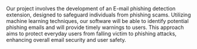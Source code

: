 Our project involves the development of an E-mail phishing detection extension, designed to safeguard individuals from phishing scams. Utilizing machine learning techniques, our software will be able to identify potential phishing emails and will provide timely warnings to users. This approach aims to protect everyday users from falling victim to phishing attacks, enhancing overall email security and user safety.
